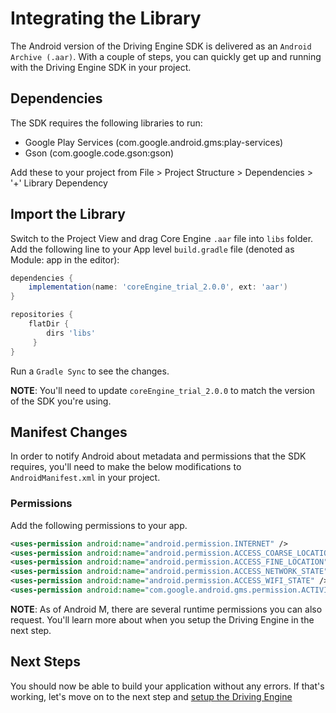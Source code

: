 # Integrating the Library
The Android version of the Driving Engine SDK is delivered as an `Android Archive (.aar)`. With a couple of steps, you can quickly get up and running with the Driving Engine SDK in your project.

## Dependencies
The SDK requires the following libraries to run:
* Google Play Services (com.google.android.gms:play-services)
* Gson (com.google.code.gson:gson)

Add these to your project from File > Project Structure > Dependencies > '+' Library Dependency

## Import the Library
Switch to the Project View and drag Core Engine `.aar` file into `libs` folder. Add the following line to your App level `build.gradle` file (denoted as Module: app in the editor):

```gradle
dependencies {
    implementation(name: 'coreEngine_trial_2.0.0', ext: 'aar')
}

repositories {
    flatDir {
        dirs 'libs'
     }
}
```

Run a `Gradle Sync` to see the changes.

__NOTE__: You'll need to update `coreEngine_trial_2.0.0` to match the version of the SDK you're using.

## Manifest Changes
In order to notify Android about metadata and permissions that the SDK requires, you'll need to make the below modifications to `AndroidManifest.xml` in your project.

### Permissions
Add the following permissions to your app. 
```xml
<uses-permission android:name="android.permission.INTERNET" />
<uses-permission android:name="android.permission.ACCESS_COARSE_LOCATION" />
<uses-permission android:name="android.permission.ACCESS_FINE_LOCATION" />
<uses-permission android:name="android.permission.ACCESS_NETWORK_STATE" />
<uses-permission android:name="android.permission.ACCESS_WIFI_STATE" />
<uses-permission android:name="com.google.android.gms.permission.ACTIVITY_RECOGNITION" />
```
__NOTE__: As of Android M, there are several runtime permissions you can also request. You'll learn more about when you setup the Driving Engine in the next step.

## Next Steps
You should now be able to build your application without any errors. If that's working, let's move on to the next step and [setup the Driving Engine](../setup-drive-engine/Android.md)